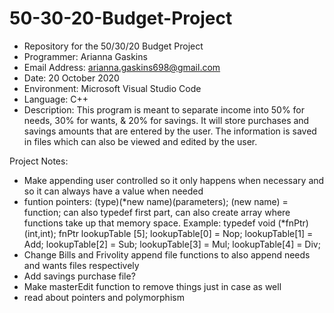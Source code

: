 # 50-30-20-Budget-Project
- Repository for the 50/30/20 Budget Project 
- Programmer: Arianna Gaskins
- Email Address: arianna.gaskins698@gmail.com
- Date: 20 October 2020
- Environment:  Microsoft Visual Studio Code
- Language: C++
- Description:
This program is meant to separate income into 50% for needs, 30% for wants, &
20% for savings. It will store purchases and savings amounts that are entered 
by the user. The information is saved in files which can also be viewed and edited 
by the user. 

Project Notes:
- Make appending user controlled so it only happens when necessary and so it can always have a value when needed
- funtion pointers: (type)(*new name)(parameters); (new name) = function; can also typedef first part, can also create array where functions take up that memory space. Example:
        typedef void (*fnPtr)(int,int);
        fnPtr lookupTable [5];
        lookupTable[0] = Nop;
        lookupTable[1] = Add;
        lookupTable[2] = Sub;
        lookupTable[3] = Mul;
        lookupTable[4] = Div;
- Change Bills and Frivolity append file functions to also append needs and wants files respectively
- Add savings purchase file?
- Make masterEdit function to remove things just in case as well
- read about pointers and polymorphism